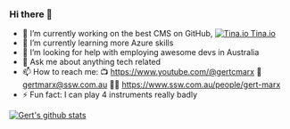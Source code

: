 ### Hi there 👋

- 🔭 I’m currently working on the best CMS on GitHub, [![Tina.io](https://tina.io/favicon-32x32.png) Tina.io](https://tina.io)
- 🌱 I’m currently learning more Azure skills
- 🤔 I’m looking for help with employing awesome devs in Australia
- 💬 Ask me about anything tech related
- 📫 How to reach me: 
    📺 https://www.youtube.com/@gertcmarx
    📧 gertmarx@ssw.com.au
    🧑‍💻 https://www.ssw.com.au/people/gert-marx
- ⚡ Fun fact: I can play 4 instruments really badly

[![Gert's github stats](https://github-readme-stats.vercel.app/api?username=marxoz&theme=dark)](https://github.com/marxoz/github-readme-stats)
<!--
**Marxoz/Marxoz** is a ✨ _special_ ✨ repository because its `README.md` (this file) appears on your GitHub profile.

Here are some ideas to get you started:

- 🔭 I’m currently working on ...
- 🌱 I’m currently learning ...
- 👯 I’m looking to collaborate on ...
- 🤔 I’m looking for help with ...
- 💬 Ask me about ...
- 📫 How to reach me: ...
- 😄 Pronouns: ...
- ⚡ Fun fact: ...
-->
